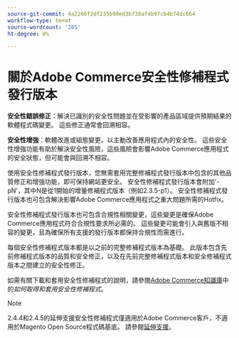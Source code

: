 ```yaml
---
source-git-commit: 4a2266f2df235b98ed3b738af4b97cb4b74dc664
workflow-type: tm+mt
source-wordcount: '265'
ht-degree: 0%

---
```

# 關於Adobe Commerce安全性修補程式發行版本

**安全性錯誤修正**：解決已識別的安全性問題並在受影響的產品區域提供預期結果的軟體程式碼變更。 這些修正通常會回溯相容。

**安全性增強**：軟體改進或組態變更，以主動改善應用程式內的安全性。 這些安全性增強功能有助於解決安全性風險，這些風險會影響Adobe Commerce應用程式的安全狀態，但可能會與回溯不相容。

使用安全性修補程式發行版本，您無需套用完整修補程式發行版本中包含的其他品質修正和增強功能，即可保持網站更安全。 安全性修補程式發行版本會附加&#39;-pN&#39;，其中N是從1開始的增量修補程式版本（例如2.3.5-p1）。 安全性修補程式發行版本也可包含解決影響Adobe Commerce應用程式之重大問題所需的Hotfix。

安全性修補程式發行版本也可包含合規性相關變更，這些變更是確保Adobe Commerce應用程式符合合規性要求所必需的。 這些變更可能會引入與舊版不相容的變更，且為確保所有支援的發行版本都保持合規性而需進行。

每個安全性修補程式版本都是以之前的完整修補程式版本為基礎。 此版本包含先前修補程式版本的品質和安全修正，以及在先前完整修補程式版本和安全修補程式版本之間建立的安全性修正。

如需有關下載和套用安全性修補程式的說明，請參閱[Adobe Commerce知識庫](https://experienceleague.adobe.com/zh-hant/docs/commerce-knowledge-base/kb/how-to/how-to-obtain-and-apply-security-patches)中的&#x200B;_如何取得和套用安全性修補程式_。

>[!NOTE]
>
>2.4.4和2.4.5的延伸支援安全性修補程式僅適用於Adobe Commerce客戶，不適用於Magento Open Source程式碼基底。 請參閱[延伸支援](https://experienceleague.adobe.com/zh-hant/docs/commerce-operations/release/planning/lifecycle-policy#extended-support)。
